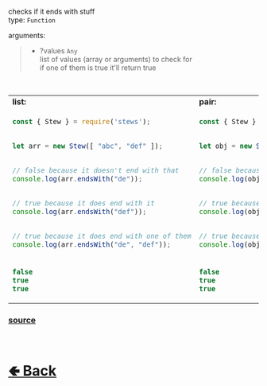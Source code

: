 checks if it ends with stuff<br>
type: `Function`

arguments:
> - ?values `Any`<br>
> list of values (array or arguments) to check for<br>
> if one of them is true it'll return true

<br>

<table>
<tr>
<td> <b>list:</b> </td> <td> <b>pair:</b> </td>
</tr>
<tr>
<td>

```js
const { Stew } = require('stews');


let arr = new Stew([ "abc", "def" ]);


// false because it doesn't end with that
console.log(arr.endsWith("de"));


// true because it does end with it
console.log(arr.endsWith("def"));


// true because it does end with one of them
console.log(arr.endsWith("de", "def"));
```

</td>
<td>

```js
const { Stew } = require('stews');


let obj = new Stew({ abc: 0, def: 1 });


// false because it doesn't end with that
console.log(obj.endsWith("de"));


// true because it does end with it
console.log(obj.endsWith("def"));


// true because it does end with that
console.log(obj.endsWith("de", "def"));
```

</td>
<tr>
<td>

```js
false
true
true
```

</td>
<td>

```js
false
true
true
```

</td>
</table>

### [source](https://github.com/shysolocup/stews/blob/main/src/Stew/functions/endsWith.js)

<br> <h1> [🢀 Back](https://github.com/shysolocup/stews/wiki/Stew-methods) </h1>